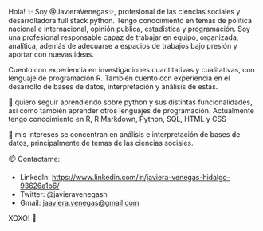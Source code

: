 
<!---
JavieraVenegas/JavieraVenegas is a ✨ special ✨ repository because its `README.md` (this file) appears on your GitHub profile.
You can click the Preview link to take a look at your changes.
--->

Hola! ✨ Soy @JavieraVenegas✨, profesional de las ciencias sociales y desarrolladora full stack python. 
Tengo conocimiento en temas de política nacional e internacional, opinión publica, estadística y programación.
Soy una profesional responsable capaz de trabajar en equipo, organizada, analítica, además de adecuarse a espacios de trabajos bajo presión y aportar con nuevas ideas.

Cuento con experiencia en investigaciones cuantitativas y cualitativas, con lenguaje de programación R. También cuento con experiencia en el desarrollo de bases de datos, 
interpretación y análisis de estas.

🌱 quiero seguir aprendiendo sobre python y sus distintas funcionalidades, así como también aprender otros lenguajes de programación.
Actualmente tengo conocimiento en R, R Markdown, Python, SQL, HTML y CSS

👀 mis intereses se concentran en análisis e interpretación de bases de datos, principalmente de temas de las ciencias sociales. 

📫 Contactame: 
- LinkedIn: https://www.linkedin.com/in/javiera-venegas-hidalgo-93626a1b6/
- Twitter: @javieravenegash
- Gmail: jaaviera.venegas@gmail.com

XOXO! 💞️
